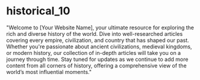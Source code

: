 # historical_10
"Welcome to [Your Website Name], your ultimate resource for exploring the rich and diverse history of the world. Dive into well-researched articles covering every empire, civilization, and country that has shaped our past. Whether you're passionate about ancient civilizations, medieval kingdoms, or modern history, our collection of in-depth articles will take you on a journey through time. Stay tuned for updates as we continue to add more content from all corners of history, offering a comprehensive view of the world’s most influential moments."
